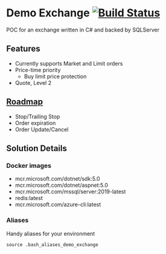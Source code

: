 # Demo Exchange [![Build Status](https://travis-ci.org/adchang/demo_exchange.svg?branch=master)](https://travis-ci.org/adchang/demo_exchange)

POC for an exchange written in C# and backed by SQLServer

## Features

- Currently supports Market and Limit orders
- Price-time priority
    - Buy limit price protection
- Quote, Level 2

## [Roadmap](https://docs.google.com/document/d/1cFWrQyfAGYdtYoevVmW26hGT1Nw2f16iywPYAVQoVTM/edit#heading=h.xu2up6xyb01e)
- Stop/Trailing Stop
- Order expiration
- Order Update/Cancel

## Solution Details

### Docker images

- mcr.microsoft.com/dotnet/sdk:5.0
- mcr.microsoft.com/dotnet/aspnet:5.0
- mcr.microsoft.com/mssql/server:2019-latest
- redis:latest
- mcr.microsoft.com/azure-cli:latest

### Aliases

Handy aliases for your environment

    source .bash_aliases_demo_exchange
